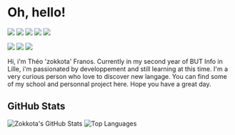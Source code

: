 # Oh, hello!
![](https://img.shields.io/badge/OS-Windows%2011-informational?style=flat&logo=windows&logoColor=white&color=0078D6)
![](https://img.shields.io/badge/OS-%28WSL%29%20Debian%2010-informational?style=flat&logo=debian&logoColor=white&color=A81D33)
![](https://img.shields.io/badge/Editor-Visual%20Studio%20Code-informational?style=flat&logo=visual-studio-code&logoColor=white&color=007ACC)
![](https://img.shields.io/badge/Browser-Firefox-informational?style=flat&logo=firefox-browser&logoColor=white&color=FF7139)
![](https://img.shields.io/badge/Discord-zokkota%#838323-informational?style=flat&logo=discord&logoColor=white&color=7289DA)

![](https://img.shields.io/badge/JavaScript-informational?style=flat&logo=javascript&logoColor=white&color=F7DF1E)
![](https://img.shields.io/badge/TypeScript-informational?style=flat&logo=typescript&logoColor=white&color=3178C6)
![](https://img.shields.io/badge/C%23-informational?style=flat&logo=csharp&logoColor=white&color=239120)

Hi, i'm Théo 'zokkota' Franos. Currently in my second year of BUT Info in Lille, i'm passionated by developpement and still learning at this time. I'm a very curious person who love to discover new langage. You can find some of my school and personnal project here. Hope you have a great day.

## GitHub Stats
![Zokkota's GitHub Stats](https://github-readme-stats.vercel.app/api?username=zokkota&show_icons=true&line_height=33&theme=dracula)
![Top Languages](https://github-readme-stats.vercel.app/api/top-langs/?username=zokkota&theme=dracula&exclude_repo=wiko-l9010-kernel)


<!--
**zokkota/zokkota** is a ✨ _special_ ✨ repository because its `README.md` (this file) appears on your GitHub profile.

Here are some ideas to get you started:

- 🔭 I’m currently working on ...
- 🌱 I’m currently learning ...
- 👯 I’m looking to collaborate on ...
- 🤔 I’m looking for help with ...
- 💬 Ask me about ...
- 📫 How to reach me: ...
- 😄 Pronouns: ...
- ⚡ Fun fact: ...
-->

